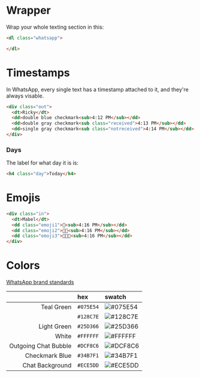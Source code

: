 # Wrapper
Wrap your whole texting section in this:
```html
<dl class="whatsapp">

</dl>
```

# Timestamps
In WhatsApp, every single text has a timestamp attached to it, and they're always visable.

```html
<div class="out">
  <dt>Ricky</dt>
  <dd>double blue checkmark<sub>4:12 PM</sub></dd>
  <dd>double gray checkmark<sub class="received">4:13 PM</sub></dd>
  <dd>single gray checkmark<sub class="notreceived">4:14 PM</sub></dd>
</div>
```

### Days
The label for what day it is is:
```html
<h4 class="day">Today</h4>
```

# Emojis
```html
<div class="in">
  <dt>Mabel</dt>
  <dd class="emoji1">💖<sub>4:16 PM</sub></dd>
  <dd class="emoji2">💖💖<sub>4:16 PM</sub></dd>
  <dd class="emoji3">💖💖💖<sub>4:16 PM</sub></dd>
</div>
```

# Colors
[WhatsApp brand standards](https://whatsappbrand.com/)

|                      | hex       | swatch |
| -------------------: | :-------- | :----- |
| Teal Green           | `#075E54` | ![#075E54](https://placehold.it/15/075E54?text=+)
|                      | `#128C7E` | ![#128C7E](https://placehold.it/15/128C7E?text=+)
| Light Green          | `#25D366` | ![#25D366](https://placehold.it/15/25D366?text=+)
| White                | `#FFFFFF` | ![#FFFFFF](https://placehold.it/15/FFFFFF?text=+)
| Outgoing Chat Bubble | `#DCF8C6` | ![#DCF8C6](https://placehold.it/15/DCF8C6?text=+)
| Checkmark Blue       | `#34B7F1` | ![#34B7F1](https://placehold.it/15/34B7F1?text=+)
| Chat Background      | `#ECE5DD` | ![#ECE5DD](https://placehold.it/15/ECE5DD?text=+)
